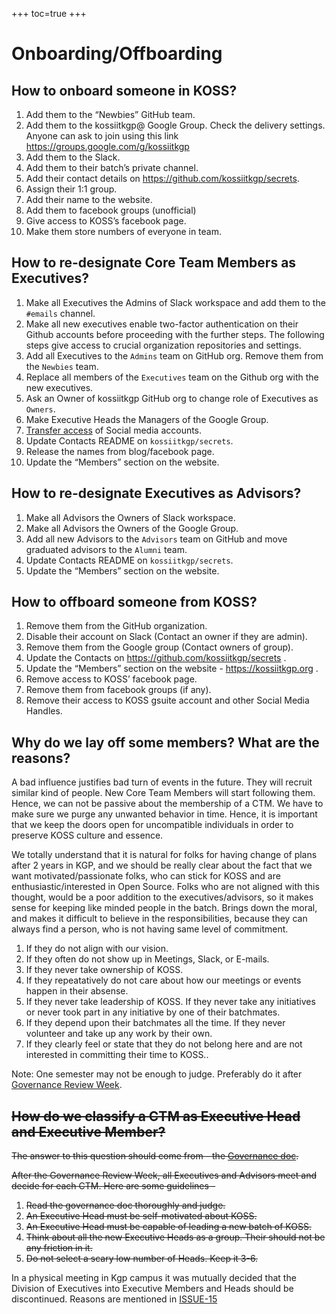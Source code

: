 +++
toc=true
+++

# Onboarding/Offboarding

## How to onboard someone in KOSS?

1. Add them to the “Newbies” GitHub team.
1. Add them to the kossiitkgp@ Google Group. Check the delivery settings. Anyone can ask to join using this link https://groups.google.com/g/kossiitkgp
1. Add them to the Slack.
1. Add them to their batch’s private channel.
1. Add their contact details on https://github.com/kossiitkgp/secrets.
1. Assign their 1:1 group.
1. Add their name to the website.
1. Add them to facebook groups (unofficial)
1. Give access to KOSS’s facebook page.
1. Make them store numbers of everyone in team.

## How to re-designate Core Team Members as Executives?

1. Make all Executives the Admins of Slack workspace and add them to the `#emails` channel. 
1. Make all new executives enable two-factor authentication on their Github accounts before proceeding with the further steps. The following steps give access to crucial organization repositories and settings.
1. Add all Executives to the `Admins` team on GitHub org. Remove them from the `Newbies` team.
1. Replace all members of the `Executives` team on the Github org with the new executives.
1. Ask an Owner of kossiitkgp GitHub org to change role of Executives as `Owners`.
1. Make Executive Heads the Managers of the Google Group.
1. [Transfer access](./socials.md#transferring-access) of Social media accounts.
1. Update Contacts README on `kossiitkgp/secrets`.
1. Release the names from blog/facebook page.
1. Update the “Members” section on the website.

## How to re-designate Executives as Advisors?

1. Make all Advisors the Owners of Slack workspace.
1. Make all Advisors the Owners of the Google Group.
1. Add all new Advisors to the `Advisors` team on GitHub and move graduated advisors to the `Alumni` team. 
1. Update Contacts README on `kossiitkgp/secrets`.
1. Update the “Members” section on the website.

## How to offboard someone from KOSS?

1. Remove them from the GitHub organization.
1. Disable their account on Slack (Contact an owner if they are admin).
1. Remove them from the Google group (Contact owners of group).
1. Update the Contacts on https://github.com/kossiitkgp/secrets .
1. Update the “Members” section on the website - https://kossiitkgp.org .
1. Remove access to KOSS’ facebook page.
1. Remove them from facebook groups (if any).
1. Remove their access to KOSS gsuite account and other Social Media Handles.

## Why do we lay off some members? What are the reasons?

A bad influence justifies bad turn of events in the future. They will recruit similar kind of people. New Core Team Members will start following them. Hence, we can not be passive about the membership of a CTM. We have to make sure we purge any unwanted behavior in time. Hence, it is important that we keep the doors open for uncompatible individuals in order to preserve KOSS culture and essence.

We totally understand that it is natural for folks for having change of plans after 2 years in KGP, and we should be really clear about the fact that we want motivated/passionate folks, who can stick for KOSS and are enthusiastic/interested in Open Source. Folks who are not aligned with this thought, would be a poor addition to the executives/advisors, so it makes sense for keeping like minded people in the batch. Brings down the moral, and makes it difficult to believe in the responsibilities, because they can always find a person, who is not having same level of commitment.

1. If they do not align with our vision.
1. If they often do not show up in Meetings, Slack, or E-mails.
1. If they never take ownership of KOSS.
1. If they repeatatively do not care about how our meetings or events happen in their absense.
1. If they never take leadership of KOSS. If they never take any initiatives or never took part in any initiative by one of their batchmates.
1. If they depend upon their batchmates all the time. If they never volunteer and take up any work by their own.
1. If they clearly feel or state that they do not belong here and are not interested in committing their time to KOSS..

Note: One semester may not be enough to judge. Preferably do it after [Governance Review Week](/community/governance-review-week.md).

## ~~How do we classify a CTM as Executive Head and Executive Member?~~

~~The answer to this question should come from - the [Governance doc](/community/governance.md).~~

~~After the Governance Review Week, all Executives and Advisors meet and decide for each CTM. Here are some guidelines -~~

1. ~~Read the governance doc thoroughly and judge.~~
1. ~~An Executive Head must be self-motivated about KOSS.~~
1. ~~An Executive Head must be capable of leading a new batch of KOSS.~~
1. ~~Think about all the new Executive Heads as a group. Their should not be any friction in it.~~
1. ~~Do not select a scary low number of Heads. Keep it 3-6.~~

In a physical meeting in Kgp campus it was mutually decided that the Division of Executives into Executive Members and Heads should be discontinued. Reasons are mentioned in [ISSUE-15](https://github.com/kossiitkgp/docs/issues/15)
